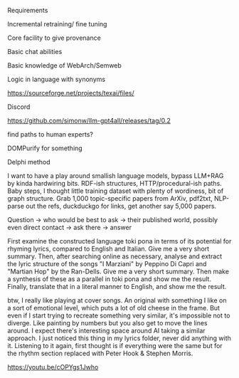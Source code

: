 Requirements


Incremental retraining/ fine tuning

Core facility to give provenance

Basic chat abilities

Basic knowledge of WebArch/Semweb

Logic in language with synonyms

https://sourceforge.net/projects/texai/files/

Discord

https://github.com/simonw/llm-gpt4all/releases/tag/0.2

find paths to human experts?

DOMPurify for something

Delphi method

I want to have a play around smallish language models, bypass LLM+RAG by kinda hardwiring bits. RDF-ish structures, HTTP/procedural-ish paths. Baby steps, I thought little training dataset with plenty of wordiness, bit of graph structure. Grab 1,000 topic-specific papers from ArXiv, pdf2txt, NLP-parse out the refs, duckduckgo for links, get another say 5,000 papers.

Question -> who would be best to ask -> their published world, possibly even direct contact -> ask there -> answer

First examine the constructed language toki pona in terms of its potential for rhyming lyrics, compared to English and Italian. Give me a very short summary. Then, after searching online as necessary, analyse and extract the lyric structure of the songs "I Marziani" by Peppino Di Capri and "Martian Hop" by the Ran-Dells. Give me a very short summary. Then make a synthesis of these as a parallel in toki pona and show me the result. Finally, translate that in a literal manner to English, and show me the result.

btw, I really like playing at cover songs. An original with something I like on a sort of emotional level, which puts a lot of old cheese in the frame. But even if I start trying to recreate something very similar, it's impossible not to diverge. Like painting by numbers but you also get to move the lines around. I expect there's interesting space around AI taking a similar approach. I just noticed this thing in my lyrics folder, never did anything with it. Listening to it again, first thought is if everything were the same but for the rhythm section replaced with Peter Hook & Stephen Morris. 

https://youtu.be/cOPYgs1Jwho


